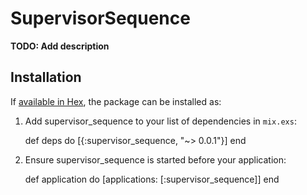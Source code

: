 # SupervisorSequence

**TODO: Add description**

## Installation

If [available in Hex](https://hex.pm/docs/publish), the package can be installed as:

  1. Add supervisor_sequence to your list of dependencies in `mix.exs`:

        def deps do
          [{:supervisor_sequence, "~> 0.0.1"}]
        end

  2. Ensure supervisor_sequence is started before your application:

        def application do
          [applications: [:supervisor_sequence]]
        end

